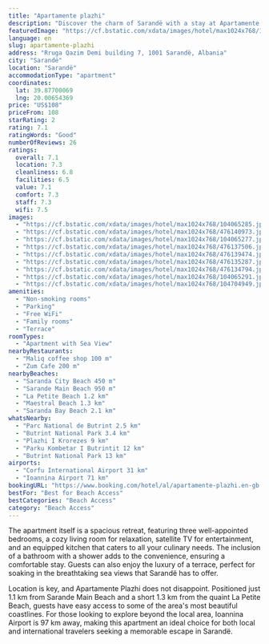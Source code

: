 ```yaml
---
title: "Apartamente plazhi"
description: "Discover the charm of Sarandë with a stay at Apartamente Plazhi, a gem in the Vlorë County region that boasts not only a prime location but also panoramic city views from its inviting balcony."
featuredImage: "https://cf.bstatic.com/xdata/images/hotel/max1024x768/104065285.jpg?k=9f6efe9f6500d761468cb2f39736be670eb5df638f09e276a431715510184662&o=&hp=1"
language: en
slug: apartamente-plazhi
address: "Rruga Qazim Demi building 7, 1001 Sarandë, Albania"
city: "Sarandë"
location: "Sarandë"
accommodationType: "apartment"
coordinates:
  lat: 39.87700069
  lng: 20.00654369
price: "US$108"
priceFrom: 108
starRating: 2
rating: 7.1
ratingWords: "Good"
numberOfReviews: 26
ratings:
  overall: 7.1
  location: 7.3
  cleanliness: 6.8
  facilities: 6.5
  value: 7.1
  comfort: 7.3
  staff: 7.3
  wifi: 7.5
images:
  - "https://cf.bstatic.com/xdata/images/hotel/max1024x768/104065285.jpg?k=9f6efe9f6500d761468cb2f39736be670eb5df638f09e276a431715510184662&o=&hp=1"
  - "https://cf.bstatic.com/xdata/images/hotel/max1024x768/476140973.jpg?k=6b877d06b84d8830fd20fb16f91175151f87fab3aa59670617b5a2c0b966b48b&o=&hp=1"
  - "https://cf.bstatic.com/xdata/images/hotel/max1024x768/104065277.jpg?k=c68bf4d588102e98772f9da7e06bdc59da9d37f842f9b967d96096d84932627c&o=&hp=1"
  - "https://cf.bstatic.com/xdata/images/hotel/max1024x768/476137506.jpg?k=85f041deac2fd85402e47730b4ed5f5cefb06c688b3429c5287964a45258e084&o=&hp=1"
  - "https://cf.bstatic.com/xdata/images/hotel/max1024x768/476139474.jpg?k=b7c1f96a05dee84bf25242cdeeec11104116841d799c0c265e20096f8bb1983d&o=&hp=1"
  - "https://cf.bstatic.com/xdata/images/hotel/max1024x768/476135287.jpg?k=cbefaebd7fa1d097b8dbb305d52c0b30891fab67ab95a7db87bec4cecf61a771&o=&hp=1"
  - "https://cf.bstatic.com/xdata/images/hotel/max1024x768/476134794.jpg?k=6fb6c736f5610b2a7f87903ca1357cb176639b6a7d33d1ceb1cac6213ab9ecdb&o=&hp=1"
  - "https://cf.bstatic.com/xdata/images/hotel/max1024x768/104065291.jpg?k=d96ad45356977f02ccf32bf9beec6dd3a7ff6ab324c92cbf4a4da6d26038a599&o=&hp=1"
  - "https://cf.bstatic.com/xdata/images/hotel/max1024x768/104704949.jpg?k=2f01f8133aac9e02a80ddfac852cbe15356a364c17db18ab213b444c7ccf2576&o=&hp=1"
amenities:
  - "Non-smoking rooms"
  - "Parking"
  - "Free WiFi"
  - "Family rooms"
  - "Terrace"
roomTypes:
  - "Apartment with Sea View"
nearbyRestaurants:
  - "Maliq coffee shop 100 m"
  - "Zum Cafe 200 m"
nearbyBeaches:
  - "Saranda City Beach 450 m"
  - "Sarande Main Beach 950 m"
  - "La Petite Beach 1.2 km"
  - "Maestral Beach 1.3 km"
  - "Saranda Bay Beach 2.1 km"
whatsNearby:
  - "Parc National de Butrint 2.5 km"
  - "Butrint National Park 3.4 km"
  - "Plazhi I Krorezes 9 km"
  - "Parku Kombetar I Butrintit 12 km"
  - "Butrint National Park 13 km"
airports:
  - "Corfu International Airport 31 km"
  - "Ioannina Airport 71 km"
bookingURL: "https://www.booking.com/hotel/al/apartamente-plazhi.en-gb.html?aid=8035640"
bestFor: "Best for Beach Access"
bestCategories: "Beach Access"
category: "Beach Access"
---
```


The apartment itself is a spacious retreat, featuring three well-appointed bedrooms, a cozy living room for relaxation, satellite TV for entertainment, and an equipped kitchen that caters to all your culinary needs. The inclusion of a bathroom with a shower adds to the convenience, ensuring a comfortable stay. Guests can also enjoy the luxury of a terrace, perfect for soaking in the breathtaking sea views that Sarandë has to offer.

Location is key, and Apartamente Plazhi does not disappoint. Positioned just 1.1 km from Sarande Main Beach and a short 1.3 km from the quaint La Petite Beach, guests have easy access to some of the area's most beautiful coastlines. For those looking to explore beyond the local area, Ioannina Airport is 97 km away, making this apartment an ideal choice for both local and international travelers seeking a memorable escape in Sarandë.